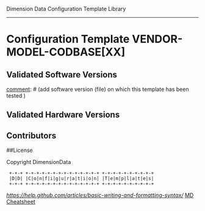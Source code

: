 
[comment]: # (README.md Template)

Dimension Data Configuration Template Library

***


# Configuration Template VENDOR-MODEL-CODBASE[XX]
[comment]: # (Example:  cisco-2960s-lanbase  without the optional [XX] assumes all versions)

[comment]: # (Add notes about what is included in this template)

## Validated Software Versions
[comment]: # (add software version (file) on which this template has been tested )

[comment]: # (Example: - asr1000rp2-adventerprisek9.03.13.04.S.154-3.S4-ext.bin)

## Validated Hardware Versions
[comment]: # (add hardware model number on which this template has been tested )

[comment]: # (Example: - ASR1004)


## Contributors
[comment]: # (Example: - your.email@dimensiondata.com)



##License

Copyright DimensionData
```
 +-+-+ +-+-+-+-+-+-+-+-+-+-+-+-+-+ +-+-+-+-+-+-+-+-+-+
 |D|D| |C|o|n|f|i|g|u|r|a|t|i|o|n| |T|e|m|p|l|a|t|e|s|
 +-+-+ +-+-+-+-+-+-+-+-+-+-+-+-+-+ +-+-+-+-+-+-+-+-+-+
```
*https://help.github.com/articles/basic-writing-and-formatting-syntax/*
[MD Cheatsheet](https://github.com/adam-p/markdown-here/wiki/Markdown-Cheatsheet)
